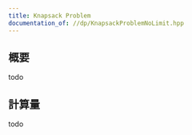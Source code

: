 ```yaml
---
title: Knapsack Problem
documentation_of: //dp/KnapsackProblemNoLimit.hpp
---
```


## 概要
todo

## 計算量
todo